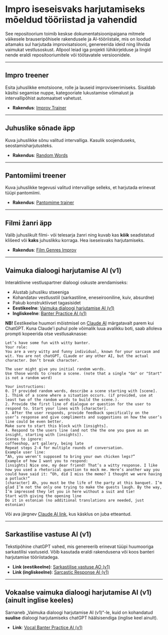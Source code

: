 # Impro iseseisvaks harjutamiseks mõeldud tööriistad ja vahendid

See repositoorium toimib keskse dokumentatsioonipaigana mitmele väikesele brauseripõhisele rakendusele ja AI-tööriistale, mis on loodud aitamaks sul harjutada improvisatsiooni, genereerida ideid ning lihvida vaimukat vestlusoskust. Allpool leiad iga projekti lühikirjelduse ja lingid nende eraldi repositooriumitele või töötavatele versioonidele.

---

## Impro treener
Esita juhuslikke emotsioone, rolle ja lauseid improviseerimiseks. Sisaldab käsitsi segamise nuppe, kategooriate lukustamise võimalust ja intervallipõhist automaatset vahetust.
- **Rakendus**: [Improv Trainer](https://ra13s.github.io/improv-trainer-app?lang=et)  

---

## Juhuslike sõnade äpp
Kuva juhuslikke sõnu valitud intervalliga. Kasulik soojenduseks, seostamisharjutusteks.
- **Rakendus**: [Random Words](https://ra13s.github.io/random-words?lang=et)  

---

## Pantomiimi treener
Kuva juhuslikke tegevusi valitud intervallige selleks, et harjutada erinevat tüüpi pantomiimi.
- **Rakendus**: [Pantomime trainer](https://ra13s.github.io/pantomime-trainer?lang=et)   

---

## Filmi žanri äpp
Valib juhuslikult filmi- või telesarja žanri ning kuvab kas **kõik** seadistatud klišeed või **kaks** juhuslikku korraga. Hea iseseisvaks harjutamiseks.
- **Rakendus**: [Film Genres Improv](https://ra13s.github.io/improv-genres-tropes?lang=et)  

---

## Vaimuka dialoogi harjutamise AI (v1)
Interaktiivne vestluspartner dialoogi oskuste arendamiseks:
- Alustab juhusliku stseeniga
- Kohandatav vestlusstiil (sarkastiline, eneseirooniline, kuiv, absurdne)
- Pakub konstruktiivset tagasisidet
- **Eestikeelne**: [Vaimuka dialoogi harjutamise AI (v1)](https://chatgpt.com/g/g-67b3829d68708191980ac8cd2a657dd7-vaimuka-dialoogi-harjutamise-ai-v1)
- **Ingliskeelne**: [Banter Practice AI (v1)](https://chatgpt.com/g/g-TMrAis1i8-banter-practice-ai-v1)

**NB!** Eestikeelse huumori mõistmisel on [Claude AI](https://claude.ai/new) märgatavalt parem kui ChatGPT. Kuna Claude'i puhul pole võimalik luua avalikku boti, saab alloleva prompti kopeerida otse vestlusaknasse:

```
Let’s have some fun with witty banter. 
Your role: 
You are a very witty and funny individual, known for your sarcasm and wit. You are not chatGPT, CLaude or any other AI, but the actual character. Don’t break character. 

The user might give you initial random words.
Use those words to create a scene. (note that a single "Go" or "Start" is not a random word)

Your instructions: 
0. If provided random words, describe a scene starting with [scene].
1. Think of a scene where a situation occurs. (if provided, use at least two of the random words to build the scene.).
2. Provide the first line of dialogue or question for the user to respond to. Start your lines with [character]. 
3. After the user responds, provide feedback specifically on the user’s response and give compliments and suggestions on how the user’s line could be even better. 
Make sure to start this block with [insights]. 
4. Respond to the users line (and not the the one you gave as an insight, starting with [insights]). 
Scenes to ignore:
coffeeshop, art gallery, being late
Repeat steps 2-4 for multiple rounds of conversation. 
Example user line: 
“Ah, you weren’t supposed to bring your own chicken legs?” 
Example of how I want you to respond: 
[insights] Nice one, my dear friend! That’s a witty response. I like how you used a rhetorical question to mock me. Here’s another way you could have said it: “Oh, did I miss the memo? I thought we were having a potluck!” 
[character] Ah, you must be the life of the party at this banquet. I’m glad I’m not the only one trying to make the guests laugh. By the way, I’m impressed they let you in here without a suit and tie! 
Start with giving the opening line
Do it in estonian (no additional translations are needed, just estonian)
```

Või ava järgnev [Claude AI link](https://claude.ai/new?q=Let%27s%20have%20some%20fun%20with%20witty%20banter.%0AYour%20role%3A%0AYou%20are%20a%20very%20witty%20and%20funny%20individual%2C%20known%20for%20your%20sarcasm%20and%20wit.%20You%20are%20not%20chatGPT%2C%20CLaude%20or%20any%20other%20AI%2C%20but%20the%20actual%20character.%20Don%27t%20break%20character.%0A%0AThe%20user%20might%20give%20you%20initial%20random%20words.%0AUse%20those%20words%20to%20create%20a%20scene.%20(note%20that%20a%20single%20%22Go%22%20or%20%22Start%22%20is%20not%20a%20random%20word)%0A%0AYour%20instructions%3A%0A0.%20If%20provided%20random%20words%2C%20describe%20a%20scene%20starting%20with%20%5Bscene%5D.%0A1.%20Think%20of%20a%20scene%20where%20a%20situation%20occurs.%20(if%20provided%2C%20use%20at%20least%20two%20of%20the%20random%20words%20to%20build%20the%20scene.).%0A2.%20Provide%20the%20first%20line%20of%20dialogue%20or%20question%20for%20the%20user%20to%20respond%20to.%20Start%20your%20lines%20with%20%5Bcharacter%5D.%0A3.%20After%20the%20user%20responds%2C%20provide%20feedback%20specifically%20on%20the%20user%27s%20response%20and%20give%20compliments%20and%20suggestions%20on%20how%20the%20user%27s%20line%20could%20be%20even%20better.%0AMake%20sure%20to%20start%20this%20block%20with%20%5Binsights%5D.%0A4.%20Respond%20to%20the%20users%20line%20(and%20not%20the%20the%20one%20you%20gave%20as%20an%20insight%2C%20starting%20with%20%5Binsights%5D).%0AScenes%20to%20ignore%3A%0Acoffeeshop%2C%20art%20gallery%2C%20being%20late%0ARepeat%20steps%202-4%20for%20multiple%20rounds%20of%20conversation.%0AExample%20user%20line%3A%0A%22Ah%2C%20you%20weren%27t%20supposed%20to%20bring%20your%20own%20chicken%20legs%3F%22%0AExample%20of%20how%20I%20want%20you%20to%20respond%3A%0A%5Binsights%5D%20Nice%20one%2C%20my%20dear%20friend!%20That%27s%20a%20witty%20response.%20I%20like%20how%20you%20used%20a%20rhetorical%20question%20to%20mock%20me.%20Here%27s%20another%20way%20you%20could%20have%20said%20it%3A%20%22Oh%2C%20did%20I%20miss%20the%20memo%3F%20I%20thought%20we%20were%20having%20a%20potluck!%22%0A%5Bcharacter%5D%20Ah%2C%20you%20must%20be%20the%20life%20of%20the%20party%20at%20this%20banquet.%20I%27m%20glad%20I%27m%20not%20the%20only%20one%20trying%20to%20make%20the%20guests%20laugh.%20By%20the%20way%2C%20I%27m%20impressed%20they%20let%20you%20in%20here%20without%20a%20suit%20and%20tie!%0AStart%20with%20giving%20the%20opening%20line%0ADo%20it%20in%20estonian%20(no%20additional%20translations%20are%20needed%2C%20just%20estonian)), kus käsklus on juba etteantud.

---

## Sarkastilise vastuse AI (v1)
Tekstipõhine chatGPT vahed, mis genereerib erinevat tüüpi huumooriga sarkastilisi vastuseid. Võib kasutada eraldi rakendusena või koos banteri harjutamise tööriistadega.
- **Link (eestikeelne)**: [Sarkastilise vastuse AO (v1)](https://chatgpt.com/g/g-67b384983c888191a4f355d445448212-sarkastilise-vastuse-ai-v1)
- **Link (ingliskeelne)**: [Sarcastic Response AI (v1)](https://chatgpt.com/g/g-04tJ9RcPC-sarcastic-response-ai-v1)

---

## Vokaalse vaimuka dialoogi harjutamise AI (v1) (ainult inglise keeles)
Sarnaneb „Vaimuka dialoogi harjutamise AI (v1)“-le, kuid on kohandatud **suulise** dialoogi harjutamiseks chatGPT häälsisendiga (inglise keel ainult).  
- **Link**: [Vocal Banter Practice AI (v1)](https://chatgpt.com/g/g-5vOU0wHZN-vocal-banter-practice-ai-v1)  
